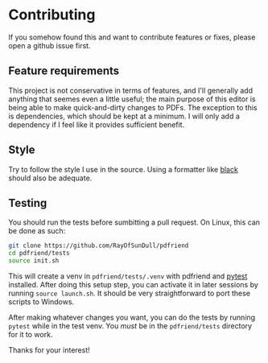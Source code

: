 # Contributing

If you somehow found this and want to contribute features or fixes, please open a github issue first.


## Feature requirements
This project is not conservative in terms of features, and I'll generally add anything that seemes even a little useful; the main purpose of this editor is being able to make quick-and-dirty changes to PDFs. The exception to this is dependencies, which should be kept at a minimum. I will only add a dependency if I feel like it provides sufficient benefit.

## Style
Try to follow the style I use in the source. Using a formatter like [black](https://github.com/psf/black) should also be adequate.

## Testing
You should run the tests before sumbitting a pull request. On Linux, this can be done as such:

```sh
git clone https://github.com/RayOfSunDull/pdfriend
cd pdfriend/tests
source init.sh
```

This will create a venv in `pdfriend/tests/.venv` with pdfriend and [pytest](https://docs.pytest.org/en/8.2.x/) installed. After doing this setup step, you can activate it in later sessions by running `source launch.sh`. It should be very straightforward to port these scripts to Windows.

After making whatever changes you want, you can do the tests by running `pytest` while in the test venv. You *must* be in the `pdfriend/tests` directory for it to work.

Thanks for your interest!
